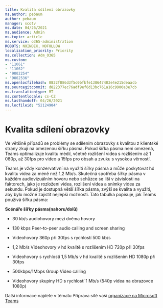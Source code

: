 ```yaml
---
title: Kvalita sdílení obrazovky
ms.author: pebaum
author: pebaum
manager: scotv
ms.date: 04/26/2021
ms.audience: Admin
ms.topic: article
ms.service: o365-administration
ROBOTS: NOINDEX, NOFOLLOW
localization_priority: Priority
ms.collection: Adm_O365
ms.custom:
- "11061"
- "11062"
- "9002254"
- "9002536"
ms.openlocfilehash: 0832f886d3f5c0bfbfe138647403e4e215deaacb
ms.sourcegitcommit: d822377ec76adf9ef6d13bc761a16c9900a3e7cb
ms.translationtype: MT
ms.contentlocale: cs-CZ
ms.lasthandoff: 04/26/2021
ms.locfileid: "52124904"
---
```

# <a name="screen-sharing-quality"></a>Kvalita sdílení obrazovky

Ve většině případů se problémy se sdílením obrazovky s kvalitou z klientské strany zkují na omezenou šířku pásma.  Pokud šířka pásma není omezená, Teams optimalizuje kvalitu médií, včetně rozlišení videa s rozlišením až 1 080p, až 30fps pro video a 15fps pro obsah a zvuku s vysokou věrností.

Teams je vždy konzervativní na využití šířky pásma a může poskytovat hd kvalitu videa za méně než 1,2 Mb/s. Skutečná spotřeba šířky pásma v každém audiovizuálním hovoru nebo schůzce se liší v závislosti na faktorech, jako je rozložení videa, rozlišení videa a snímky videa za sekundu. Pokud je dostupná větší šířka pásma, zvýší se kvalita a využití, aby bylo možné zajistit nejlepší možnosti. Tato tabulka popisuje, jak Teams používá šířku pásma:

**Scénáře šířky pásma(nahoru/dolů)**

- 30 kb/s audiohovory mezi dvěma hovory

- 130 kbps Peer-to-peer audio calling and screen sharing

- Videohovory 360p při 30fps s rychlostí 500 kb/s

- 1,2 Mb/s Videohovory v hd kvalitě s rozlišením HD 720p při 30fps

- Videohovory s rychlostí 1,5 Mb/s v hd kvalitě s rozlišením HD 1080p při 30fps

- 500kbps/1Mbps Group Video calling

- Videohovory skupiny HD s rychlostí 1 Mb/s (540p videa na obrazovce 1080p)

Další informace najdete v tématu Příprava sítě vaší [organizace na Microsoft Teams](https://docs.microsoft.com/microsoftteams/prepare-network#bandwidth-requirements)